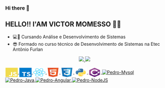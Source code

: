 ### Hi there 👋

<!--
**VtrMomesso/vtrmomesso** is a ✨ _special_ ✨ repository because its `README.md` (this file) appears on your GitHub profile.

Here are some ideas to get you started:

- 🔭 I’m currently working on ...
- 🌱 I’m currently learning ...
- 👯 I’m looking to collaborate on ...
- 🤔 I’m looking for help with ...
- 💬 Ask me about ...
- 📫 How to reach me: ...
- 😄 Pronouns: ...
- ⚡ Fun fact: ...
-->

## HELLO!! I'AM VICTOR MOMESSO 👋🏽

- 💻🎇 Cursando Análise e Desenvolvimento de Sistemas
- 😎 Formado no curso técnico de Desenvolvimento de Sistemas na Etec Antônio Furlan 



<div align="center">
  <a href="https://github.com/VtrMomesso">
  <img height="180em" src="https://github-readme-stats.vercel.app/api?username=VtrMomesso-sp&show_icons=true&theme=highcontrast&include_all_commits=true&count_private=true"/>
  <img height="180em" src="https://github-readme-stats.vercel.app/api/top-langs/?username=VtrMomesso-sp&layout=compact&langs_count=7&theme=highcontrast"/>
</div>
  
<div style="display: inline_block"><br>
  <img align="center" alt="Pedro-Js" height="30" width="40" src="https://raw.githubusercontent.com/devicons/devicon/master/icons/javascript/javascript-plain.svg">
  <img align="center" alt="Pedro-Ts" height="30" width="40" src="https://raw.githubusercontent.com/devicons/devicon/master/icons/typescript/typescript-plain.svg">
  <img align="center" alt="Pedro-React" height="30" width="40" src="https://raw.githubusercontent.com/devicons/devicon/master/icons/react/react-original.svg">
  <img align="center" alt="Pedro-HTML" height="30" width="40" src="https://raw.githubusercontent.com/devicons/devicon/master/icons/html5/html5-original.svg">
  <img align="center" alt="Pedro-CSS" height="30" width="40" src="https://raw.githubusercontent.com/devicons/devicon/master/icons/css3/css3-original.svg">
  <img align="center" alt="Pedro-Python" height="30" width="40" src="https://raw.githubusercontent.com/devicons/devicon/master/icons/python/python-original.svg">
  <img align="center" alt="Pedro-Csharp" height="30" width="40" src="https://raw.githubusercontent.com/devicons/devicon/master/icons/csharp/csharp-original.svg">
<img align="center" alt="Pedro-Mysql" height="40" width="40" src="https://cdn.jsdelivr.net/gh/devicons/devicon/icons/mysql/mysql-original-wordmark.svg" />
<img align="center" alt="Pedro-Java" height="40" width="40" src="https://cdn.jsdelivr.net/gh/devicons/devicon/icons/java/java-original-wordmark.svg" />
<img align="center" alt="Pedro-Angular" height="40" width="40" src="https://cdn.jsdelivr.net/gh/devicons/devicon/icons/angularjs/angularjs-plain.svg" />
<img align="center" alt="Pedro-NodeJS" height="40" width="40" src="https://cdn.jsdelivr.net/gh/devicons/devicon/icons/nodejs/nodejs-original.svg" />
        
</div>
  
  ##
  
